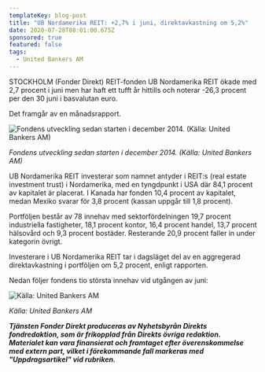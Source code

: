 ```yaml
---
templateKey: blog-post
title: "UB Nordamerika REIT: +2,7% i juni, direktavkastning om 5,2%"
date: 2020-07-28T08:01:00.675Z
sponsored: true
featured: false
tags:
  - United Bankers AM
---
```

STOCKHOLM (Fonder Direkt) REIT-fonden UB Nordamerika REIT ökade med 2,7 procent i juni men har haft ett tufft år hittills och noterar -26,3 procent per den 30 juni i basvalutan euro.

Det framgår av en månadsrapport.

![Fondens utveckling sedan starten i december 2014. (Källa: United Bankers AM)](/img/ub28jul.png "Fondens utveckling sedan starten i december 2014. (Källa: United Bankers AM)")

*Fondens utveckling sedan starten i december 2014. (Källa: United Bankers AM)*

UB Nordamerika REIT investerar som namnet antyder i REIT:s (real estate investment trust) i Nordamerika, med en tyngdpunkt i USA där 84,1 procent av kapitalet är placerat. I Kanada har fonden 10,4 procent av kapitalet, medan Mexiko svarar för 3,8 procent (kassan uppgår till 1,8 procent).

Portföljen består av 78 innehav med sektorfördelningen 19,7 procent industriella fastigheter, 18,1 procent kontor, 16,4 procent handel, 13,7 procent hälsovård och 9,3 procent bostäder. Resterande 20,9 procent faller in under kategorin övrigt.

Investerare i UB Nordamerika REIT tar i dagsläget del av en aggregerad direktavkastning i portföljen om 5,2 procent, enligt rapporten.

Nedan följer fondens tio största innehav vid utgången av juni:

![Källa: United Bankers AM](/img/ub28jul2.png "Källa: United Bankers AM")

*Källa: United Bankers AM*

***Tjänsten Fonder Direkt produceras av Nyhetsbyrån Direkts fondredaktion, som är frikopplad från Direkts övriga redaktion. Materialet kan vara finansierat och framtaget efter överenskommelse med extern part, vilket i förekommande fall markeras med "Uppdragsartikel" vid rubriken.***